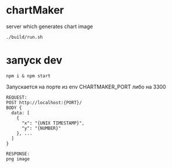 # chartMaker
server which generates chart image

`./build/run.sh`

# запуск dev
`npm i & npm start`

Запускается на порте из env CHARTMAKER_PORT либо на 3300

```
REQUEST:
POST http://localhost:{PORT}/
BODY {
  data: [
    {
      "x": "{UNIX TIMESTAMP}",
      "y": "{NUMBER}"
    }, ...
  ]
}
```

```
RESPONSE:
png image
```

